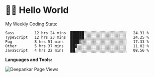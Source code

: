 # 👋🏽 Hello World 

<!--![Deepankar's github stats](https://github-readme-stats.vercel.app/api?username=Deep-Codes&count_private=true&show_icons=true&theme=radical)-->
My Weekly Coding Stats:

<!--START_SECTION:waka-->
```text
Sass         12 hrs 24 mins  ██████░░░░░░░░░░░░░░░░░░░   24.31 % 
TypeScript   12 hrs 23 mins  ██████░░░░░░░░░░░░░░░░░░░   24.25 % 
Pug          8 hrs 51 mins   ████▒░░░░░░░░░░░░░░░░░░░░   17.33 % 
Other        5 hrs 37 mins   ██▓░░░░░░░░░░░░░░░░░░░░░░   11.02 % 
JavaScript   4 hrs 22 mins   ██░░░░░░░░░░░░░░░░░░░░░░░   08.56 % 
```
<!--END_SECTION:waka-->

**Languages and Tools:**



<p align="left"> <img src="https://komarev.com/ghpvc/?username=Deep-Codes&label=Views&color=blue&style=plastic" alt="Deepankar Page Views" /> </p>
